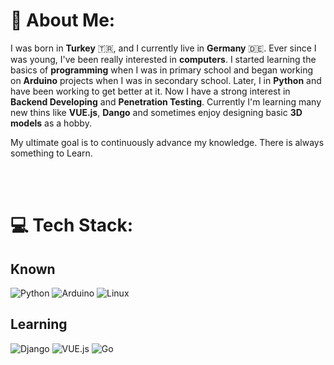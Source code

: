 # 💫 About Me:

I was born in **Turkey** 🇹🇷, and I currently live in **Germany** 🇩🇪. Ever since I was young, I've been really interested in **computers**. I started learning the basics of **programming** when I was in primary school and began working on **Arduino** projects when I was in secondary school. Later, I  in **Python** and have been working to get better at it. Now I have a strong interest in **Backend Developing** and **Penetration Testing**. 
Currently I'm learning many new thins like **VUE.js**, **Dango** and sometimes enjoy designing basic **3D models** as a hobby.

My ultimate goal is to continuously advance my knowledge. There is always something to Learn. 


<br><br>

# 💻 Tech Stack:
## Known

![Python](https://img.shields.io/badge/Python-14354C?style=for-the-badge&logo=python&logoColor=white) ![Arduino](https://img.shields.io/badge/-Arduino-00979D?style=for-the-badge&logo=Arduino&logoColor=white) ![Linux](https://img.shields.io/badge/Linux-FCC624?style=for-the-badge&logo=linux&logoColor=black)

## Learning 
![Django](https://img.shields.io/badge/Django-092E20?style=for-the-badge&logo=django&logoColor=white) ![VUE.js](https://img.shields.io/badge/Vue.js-35495E?style=for-the-badge&logo=vuedotjs&logoColor=4FC08D) ![Go](https://img.shields.io/badge/go-%2300ADD8.svg?style=for-the-badge&logo=go&logoColor=white)
<br><br>
